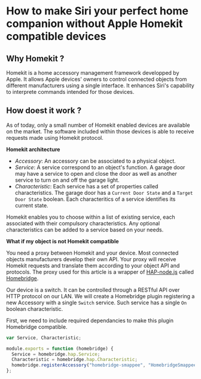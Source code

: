 # How to make Siri your perfect home companion without Apple Homekit compatible devices

## Why Homekit ?

Homekit is a home accessory management framework developped by Apple. 
It allows Apple devices' owners to control connected objects from different manufacturers using a single interface.
It enhances Siri's capability to interprete commands intended for those devices.

## How doest it work ?

As of today, only a small number of Homekit enabled devices are available on the market.
The software included within those devices is able to receive requests made using Homekit protocol.

**Homekit architecture**
* *Accessory*: An accessory can be associated to a physical object.
* *Service*: A service correspond to an object's function. A garage door may have a service to open and close the door as well as another service to turn on and off the garage light.
* *Characteristic*: Each service has a set of properties called characteristics. The garage door has a `Current Door State` and a `Target Door State` boolean. Each characteritics of a service identifies its current state.

Homekit enables you to choose within a list of existing service, each associated with their compulsory characteristics. Any optional characteristics can be added to a service based on your needs.

**What if my object is not Homekit compatible**

You need a proxy between Homekit and your device. Most connected objects manufacturers develop their own API.
Your proxy will receive Homekit requests and translate them according to your object API and protocols.
The proxy used for this article is a wrapper of [HAP-node.js](https://github.com/KhaosT/HAP-NodeJS) called [Homebridge](https://github.com/nfarina/homebridge).

Our device is a switch. It can be controlled through a RESTful API over HTTP protocol on our LAN.
We will create a Homebridge plugin registering a new Accessory with a single `Switch` service.
Such service has a single `On` boolean characteristic.

First, we need to include required dependancies to make this plugin Homebridge compatible.
```javascript
var Service, Characteristic;

module.exports = function (homebridge) {
  Service = homebridge.hap.Service;
  Characteristic = homebridge.hap.Characteristic;
  homebridge.registerAccessory("homebridge-smappee", "HomebridgeSmappee", HomebridgeSmappee);
};
```
